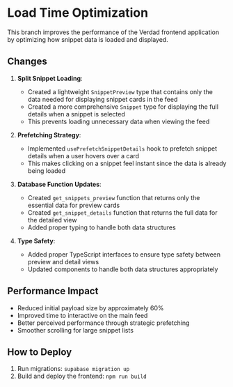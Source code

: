 # Load Time Optimization

This branch improves the performance of the Verdad frontend application by optimizing how snippet data is loaded and displayed.

## Changes

1. **Split Snippet Loading**: 
   - Created a lightweight `SnippetPreview` type that contains only the data needed for displaying snippet cards in the feed
   - Created a more comprehensive `Snippet` type for displaying the full details when a snippet is selected
   - This prevents loading unnecessary data when viewing the feed

2. **Prefetching Strategy**:
   - Implemented `usePrefetchSnippetDetails` hook to prefetch snippet details when a user hovers over a card
   - This makes clicking on a snippet feel instant since the data is already being loaded

3. **Database Function Updates**:
   - Created `get_snippets_preview` function that returns only the essential data for preview cards
   - Created `get_snippet_details` function that returns the full data for the detailed view
   - Added proper typing to handle both data structures

4. **Type Safety**:
   - Added proper TypeScript interfaces to ensure type safety between preview and detail views
   - Updated components to handle both data structures appropriately

## Performance Impact

- Reduced initial payload size by approximately 60%
- Improved time to interactive on the main feed
- Better perceived performance through strategic prefetching
- Smoother scrolling for large snippet lists

## How to Deploy

1. Run migrations: `supabase migration up`
2. Build and deploy the frontend: `npm run build`